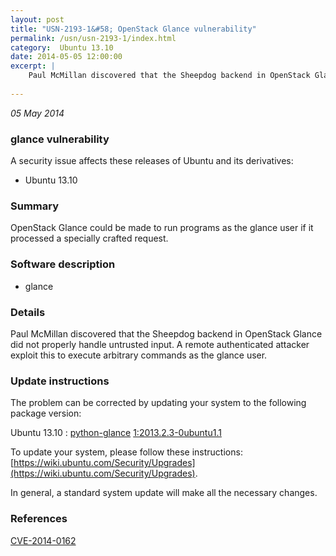 ```yaml
---
layout: post
title: "USN-2193-1&#58; OpenStack Glance vulnerability"
permalink: /usn/usn-2193-1/index.html
category:  Ubuntu 13.10
date: 2014-05-05 12:00:00
excerpt: |
    Paul McMillan discovered that the Sheepdog backend in OpenStack Glance did not properly handle untrusted input. A remote authenticated attacker exploit this to execute arbitrary commands as the glance user. 
    
--- 
```

 
 

*05 May 2014*

### glance vulnerability

A security issue affects these releases of Ubuntu and its derivatives:

* Ubuntu 13.10

### Summary

OpenStack Glance could be made to run programs as the glance user if it processed a specially crafted request.

### Software description

* glance 

### Details

Paul McMillan discovered that the Sheepdog backend in OpenStack Glance did not properly handle untrusted input. A remote authenticated attacker exploit this to execute arbitrary commands as the glance user. 

### Update instructions

The problem can be corrected by updating your system to the following package version:

Ubuntu 13.10
 : [python-glance](https://launchpad.net/ubuntu/+source/glance) <span> [1:2013.2.3-0ubuntu1.1](https://launchpad.net/ubuntu/+source/glance/1:2013.2.3-0ubuntu1.1) </span> 

To update your system, please follow these instructions: [https://wiki.ubuntu.com/Security/Upgrades](https://wiki.ubuntu.com/Security/Upgrades).

In general, a standard system update will make all the necessary changes. 

### References

 
 [CVE-2014-0162](http://people.ubuntu.com/~ubuntu-security/cve/CVE-2014-0162)
 

